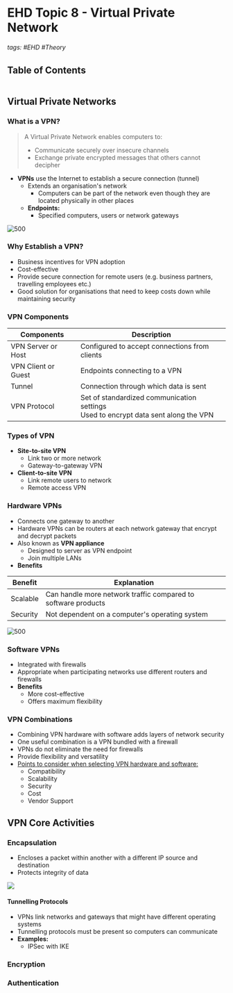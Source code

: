 # EHD Topic 8 - Virtual Private Network

###### tags: #EHD #Theory 

## Table of Contents
```toc
```

## Virtual Private Networks
### What is a VPN?
> A Virtual Private Network enables computers to:
> - Communicate securely over insecure channels
> - Exchange private encrypted messages that others cannot decipher

- **VPNs** use the Internet to establish a secure connection (tunnel)
	- Extends an organisation's network
		- Computers can be part of the network even though they are located physically in other places
	- **Endpoints:**
		- Specified computers, users or network gateways

![500](https://i.imgur.com/qsmervB.png)

### Why Establish a VPN?
- Business incentives for VPN adoption
- Cost-effective
- Provide secure connection for remote users (e.g. business partners, travelling employees etc.)
- Good solution for organisations that need to keep costs down while maintaining security

### VPN Components

| Components          | Description                                   |
| ------------------- | --------------------------------------------- |
| VPN Server or Host  | Configured to accept connections from clients |
| VPN Client or Guest | Endpoints connecting to a VPN                 |
| Tunnel              | Connection through which data is sent         |
| VPN Protocol        | Set of standardized communication settings<br>Used to encrypt data sent along the VPN                                              |

### Types of VPN
- **Site-to-site VPN**
	- Link two or more network
	- Gateway-to-gateway VPN
- **Client-to-site VPN**
	- Link remote users to network
	- Remote access VPN

### Hardware VPNs
- Connects one gateway to another
- Hardware VPNs can be routers at each network gateway that encrypt and decrypt packets
- Also known as **VPN appliance**
	- Designed to server as VPN endpoint
	- Join multiple LANs
- **Benefits**

| Benefit  | Explanation                                                   |
| -------- | ------------------------------------------------------------- |
| Scalable | Can handle more network traffic compared to software products |
| Security | Not dependent on a computer's operating system                                                              |

![500](https://i.imgur.com/4y8ib1B.png)

### Software VPNs
- Integrated with firewalls
- Appropriate when participating networks use different routers and firewalls
- **Benefits**
	- More cost-effective
	- Offers maximum flexibility

### VPN Combinations
- Combining VPN hardware with software adds layers of network security
- One useful combination is a VPN bundled with a firewall
- VPNs do not eliminate the need for firewalls
- Provide flexibility and versatility
- <u>Points to consider when selecting VPN hardware and software:</u>
	- Compatibility
	- Scalability
	- Security
	- Cost
	- Vendor Support

## VPN Core Activities
### Encapsulation
- Encloses a packet within another with a different IP source and destination
- Protects integrity of data

![](https://i.imgur.com/hNsac4y.png)

#### Tunnelling Protocols
- VPNs link networks and gateways that might have different operating systems
- Tunnelling protocols must be present so computers can communicate
- **Examples:**
	- IPSec with IKE

### Encryption

### Authentication